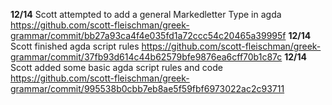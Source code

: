 



**12/14** Scott attempted to add a general Markedletter Type in agda https://github.com/scott-fleischman/greek-grammar/commit/bb27a93ca4f4e035fd1a72ccc54c20465a39995f
**12/14** Scott finished agda script rules https://github.com/scott-fleischman/greek-grammar/commit/37fb93d614c44b62579bfe9876ea6cff70b1c87c
**12/14** Scott added some basic agda script rules and code https://github.com/scott-fleischman/greek-grammar/commit/995538b0cbb7eb8ae5f59fbf6973022ac2c93711
